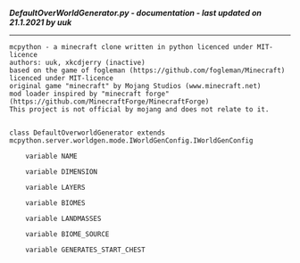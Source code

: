***DefaultOverWorldGenerator.py - documentation - last updated on 21.1.2021 by uuk***
___

    mcpython - a minecraft clone written in python licenced under MIT-licence
    authors: uuk, xkcdjerry (inactive)
    based on the game of fogleman (https://github.com/fogleman/Minecraft) licenced under MIT-licence
    original game "minecraft" by Mojang Studios (www.minecraft.net)
    mod loader inspired by "minecraft forge" (https://github.com/MinecraftForge/MinecraftForge)
    This project is not official by mojang and does not relate to it.


    class DefaultOverworldGenerator extends  mcpython.server.worldgen.mode.IWorldGenConfig.IWorldGenConfig 

        variable NAME

        variable DIMENSION

        variable LAYERS

        variable BIOMES

        variable LANDMASSES

        variable BIOME_SOURCE

        variable GENERATES_START_CHEST